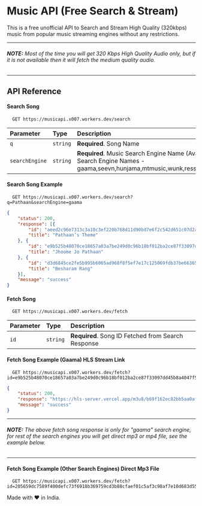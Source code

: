 
# Music API (Free Search & Stream)


This is a free unofficial API to Search and Stream High Quality (320kbps) music from popular music streaming engines without any restrictions.

---
###### **NOTE:** Most of the time you will get 320 Kbps High Quality Audio only, but if it is not available then it will fetch the medium quality audio.
 ---
## API Reference

#### Search Song

```http
  GET https://musicapi.x007.workers.dev/search
```

| Parameter | Type     | Description                |
| :-------- | :------- | :------------------------- |
| `q` | `string` | **Required**. Song Name |
| `searchEngine` | `string` | **Required**. Music Search Engine Name (Available Search Engine Names - gaama,seevn,hunjama,mtmusic,wunk,ressa,hemaroo) |

#### Search Song Example

```http
  GET https://musicapi.x007.workers.dev/search?q=Pathaan&searchEngine=gaama
```

```json
{
	"status": 200,
	"response": [{
		"id": "aeed2c96e7313c3a10c3ef220b768d11d90bd7e6f2c542d651c07d2ac205e08634290fd2c4b90bc221775bed81b9f037",
		"title": "Pathaan’s Theme"
	}, {
		"id": "e9b525b48070ce18657a03a7be249d0c96b18bf012ba2ce87f33097dd45b8a4047f5b7c16dd94923040fbb5b4d83ee46",
		"title": "Jhoome Jo Pathaan"
	}, {
		"id": "d3d6845ce2fe5b995b6065ad968f8f5ef7e17c125069fdb37be663658980cab513b667a64d80521954a3665fa15ef5b2",
		"title": "Besharam Rang"
	}],
	"message": "success"
}
```

#### Fetch Song

```http
  GET https://musicapi.x007.workers.dev/fetch
```

| Parameter | Type     | Description                       |
| :-------- | :------- | :-------------------------------- |
| `id`      | `string` | **Required**. Song ID Fetched from Search Response |


#### Fetch Song Example (Gaama) HLS Stream Link

```http
  GET https://musicapi.x007.workers.dev/fetch?id=e9b525b48070ce18657a03a7be249d0c96b18bf012ba2ce87f33097dd45b8a4047f5b7c16dd94923040fbb5b4d83ee46
```

```json
{
	"status": 200,
	"response": "https://hls-server.vercel.app/m3u8/b69f162ec82bb5aa0af24fdbf77f852c646e2449cc5ef9554bf8eae5fdadf1d2a4ea93fa79729f371497772084cd5e9709affc42e1aeecc20d5ad222aa959e2ffa1398416ca6e3a6759275db98b69daddb552107c43d67f8534aef763ce0624a8f42f6963263dc4f76d1497b24af27d507d659a636f96f97f735f1f0f7c78f86c38f419136f0c60ec738490aa0bc5d41b1fed91856472b4834f894d7b6f0d41cf68eb09f0178d1ffe78ebfd9fa21d04a0ea75a269798fa747f55699f7b881059.m3u8",
	"message": "success"
}
```

---
###### **NOTE:** The above fetch song response is only for "gaama" search engine, for rest of the search engines you will get direct mp3 or mp4 file, see the example below.
 ---

#### Fetch Song Example (Other Search Engines) Direct Mp3 File

```http
  GET https://musicapi.x007.workers.dev/fetch?id=205659dc7589f400defc73f6918b369759cd3b88cfaef01c5af3c98af7e10d683d55756d7191f1217deea14ee68a618ca8aba082073c68e1b8bef0b3aa416375
```

Made with ❤️ in India.
